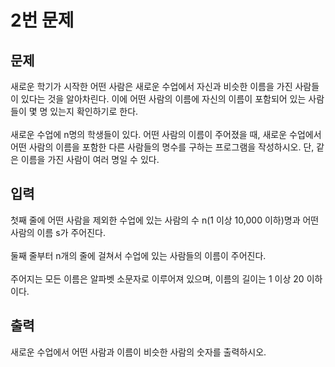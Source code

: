 # 2번 문제
## 문제
새로운 학기가 시작한 어떤 사람은 새로운 수업에서 자신과 비슷한 이름을 가진 사람들이 있다는 것을 알아차린다. 이에 어떤 사람의 이름에 자신의 이름이 포함되어 있는 사람들이 몇 명 있는지 확인하기로 한다.
<br><br>
새로운 수업에 n명의 학생들이 있다. 어떤 사람의 이름이 주어졌을 때, 새로운 수업에서 어떤 사람의 이름을 포함한 다른 사람들의 명수를 구하는 프로그램을 작성하시오. 단, 같은 이름을 가진 사람이 여러 명일 수 있다.

## 입력
첫째 줄에 어떤 사람을 제외한 수업에 있는 사람의 수 n(1 이상 10,000 이하)명과 어떤 사람의 이름 s가 주어진다.
<br><br>
둘째 줄부터 n개의 줄에 걸쳐서 수업에 있는 사람들의 이름이 주어진다.
<br><br>
주어지는 모든 이름은 알파벳 소문자로 이루어져 있으며, 이름의 길이는 1 이상 20 이하이다.

## 출력
새로운 수업에서 어떤 사람과 이름이 비슷한 사람의 숫자를 출력하시오.